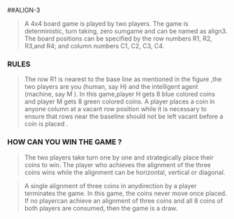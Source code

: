 ##ALIGN-3 
>A 4x4 board game is played by two players. The game is deterministic, turn taking, zero sumgame and can be named as align3. The board positions can be specified by the row numbers R1, R2, R3,and R4; and column numbers C1, C2, C3, C4. 

### RULES
>The row R1 is nearest to the base line as mentioned in the figure ,the two players are you (human, say H) and the intelligent agent (machine, say M ). In this game,player H gets 8 blue colored coins and player M gets 8 green colored coins. A player places a coin in anyone column at a vacant row position while it is necessary to ensure that rows near the baseline should not be left vacant before a coin is placed . 

### HOW CAN YOU WIN THE GAME ?

>The two players take turn one by one and strategically place their coins to win. The player who achieves the alignment of the three coins wins while the alignment can be horizontal, vertical or diagonal. 

>A single alignment of three coins in anydirection by a player terminates the game. In this game, the coins never move once placed. If no playercan achieve an alignment of three coins and all 8 coins of both players are consumed, then the game is a draw. 